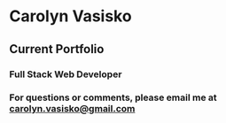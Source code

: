 # Carolyn Vasisko

## Current Portfolio 

### Full Stack Web Developer

### For questions or comments, please email me at carolyn.vasisko@gmail.com
